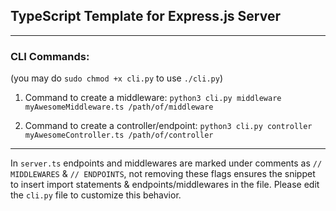 ## TypeScript Template for Express.js Server

---

### CLI Commands:

(you may do `sudo chmod +x cli.py` to use `./cli.py`)

1. Command to create a middleware: `python3 cli.py middleware myAwesomeMiddleware.ts /path/of/middleware`

2. Command to create a controller/endpoint: `python3 cli.py controller myAwesomeController.ts /path/of/controller`

---

In `server.ts` endpoints and middlewares are marked under comments as `// MIDDLEWARES` & `// ENDPOINTS`, not removing these flags ensures the snippet to insert import statements & endpoints/middlewares in the file. Please edit the `cli.py` file to customize this behavior.
